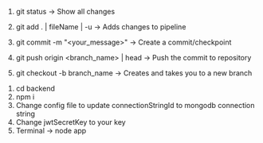 1. git status -> Show all changes
2. git add . | fileName | -u -> Adds changes to pipeline
3. git commit -m "<your_message>" -> Create a commit/checkpoint
4. git push origin <branch_name> | head -> Push the commit to repository

5. git checkout -b branch_name -> Creates and takes you to a new branch

<!-- Instruction for db -->
1. cd backend
2. npm i
3. Change config file to update connectionStringId to mongodb connection string
4. Change jwtSecretKey to your key
5. Terminal -> node app
